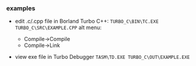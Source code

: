 
### examples

* edit .c/.cpp file in Borland Turbo C++:
`TURBO_C\BIN\TC.EXE TURBO_C\SRC\EXAMPLE.CPP`
alt menu:
  * Compile->Compile
  * Compile->Link

* view exe file in Turbo Debugger
`TASM\TD.EXE TURBO_C\OUT\EXAMPLE.EXE`


